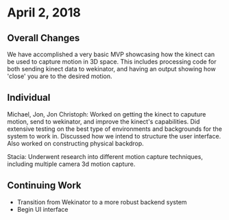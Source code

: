 # April 2, 2018
## Overall Changes
We have accomplished a very basic MVP showcasing how the kinect can be used to capture motion in 3D space. This includes processing code
for both sending kinect data to wekinator, and having an output showing how 'close' you are to the desired motion.

## Individual
Michael, Jon, Jon Christoph: Worked on getting the kinect to caputure motion, send to wekinator, and improve the kinect's capabilities. Did extensive
testing on the best type of environments and backgrounds for the system to work in. Discussed how we intend to structure the user 
interface. Also worked on constructing physical backdrop. 

Stacia: Underwent research into different motion capture techniques, including multiple camera 3d motion capture. 

## Continuing Work
* Transition from Wekinator to a more robust backend system
* Begin UI interface